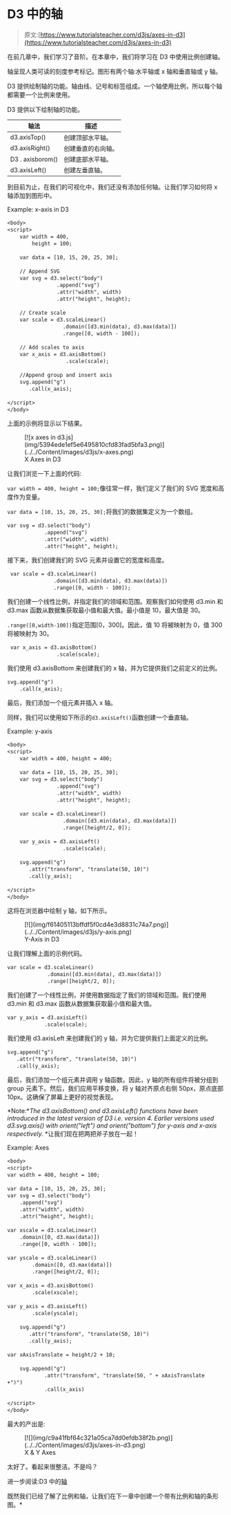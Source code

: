 # D3 中的轴

> 原文:[https://www.tutorialsteacher.com/d3js/axes-in-d3](https://www.tutorialsteacher.com/d3js/axes-in-d3)

在前几章中，我们学习了音阶。在本章中，我们将学习在 D3 中使用比例创建轴。

轴呈现人类可读的刻度参考标记。图形有两个轴:水平轴或 x 轴和垂直轴或 y 轴。

D3 提供绘制轴的功能。轴由线、记号和标签组成。一个轴使用比例，所以每个轴都需要一个比例来使用。

D3 提供以下绘制轴的功能。

| 轴法 | 描述 |
| --- | --- |
| d3.axisTop() | 创建顶部水平轴。 |
| d3.axisRight() | 创建垂直的右向轴。 |
| D3 . axisborom() | 创建底部水平轴。 |
| d3.axisLeft() | 创建左垂直轴。 |

到目前为止，在我们的可视化中，我们还没有添加任何轴。让我们学习如何将 x 轴添加到图形中。

Example: x-axis in D3

```
<body>
<script>
    var width = 400,
        height = 100;

    var data = [10, 15, 20, 25, 30];

    // Append SVG 
    var svg = d3.select("body")
                .append("svg")
                .attr("width", width)
                .attr("height", height);

    // Create scale
    var scale = d3.scaleLinear()
                  .domain([d3.min(data), d3.max(data)])
                  .range([0, width - 100]);

    // Add scales to axis
    var x_axis = d3.axisBottom()
                   .scale(scale);

    //Append group and insert axis
    svg.append("g")
       .call(x_axis);

</script>
</body> 
```

上面的示例将显示以下结果。

<figure>[![x axes in d3.js](img/5394ede1ef5e6495810cfd83fad5bfa3.png)](../../Content/images/d3js/x-axes.png)

<figcaption>X Axes in D3</figcaption>

</figure>

让我们浏览一下上面的代码:

`var width = 400, height = 100;`像往常一样，我们定义了我们的 SVG 宽度和高度作为变量。

`var data = [10, 15, 20, 25, 30];`将我们的数据集定义为一个数组。

```
var svg = d3.select("body")
            .append("svg")
            .attr("width", width)
            .attr("height", height); 
```

接下来，我们创建我们的 SVG 元素并设置它的宽度和高度。

```
 var scale = d3.scaleLinear()
               .domain([d3.min(data), d3.max(data)])
               .range([0, width - 100]); 
```

我们创建一个线性比例，并指定我们的领域和范围。观察我们如何使用 d3.min 和 d3.max 函数从数据集获取最小值和最大值。最小值是 10，最大值是 30。

`.range([0,width-100])`指定范围[0，300]。因此，值 10 将被映射为 0，值 300 将被映射为 30。

```
 var x_axis = d3.axisBottom()
                .scale(scale); 
```

我们使用 d3.axisBottom 来创建我们的 x 轴，并为它提供我们之前定义的比例。

```
svg.append("g")
    .call(x_axis); 
```

最后，我们添加一个组元素并插入 x 轴。

同样，我们可以使用如下所示的`d3.axisLeft()`函数创建一个垂直轴。

Example: y-axis

```
<body>
<script>
    var width = 400, height = 400;

    var data = [10, 15, 20, 25, 30];
    var svg = d3.select("body")
                .append("svg")
                .attr("width", width)
                .attr("height", height);

    var scale = d3.scaleLinear()
                  .domain([d3.min(data), d3.max(data)])
                  .range([height/2, 0]);

    var y_axis = d3.axisLeft()
                  .scale(scale);

    svg.append("g")
       .attr("transform", "translate(50, 10)")
       .call(y_axis);

</script>
</body> 
```

这将在浏览器中绘制 y 轴，如下所示。

<figure>[![](img/f61405113bffdf5f0cd4e3d8831c74a7.png)](../../Content/images/d3js/y-axis.png)

<figcaption>Y-Axis in D3</figcaption>

</figure>

让我们理解上面的示例代码。

```
var scale = d3.scaleLinear()
             .domain([d3.min(data), d3.max(data)])
             .range([height/2, 0]); 
```

我们创建了一个线性比例，并使用数据指定了我们的领域和范围。我们使用 d3.min 和 d3.max 函数从数据集获取最小值和最大值。

```
var y_axis = d3.axisLeft()
            .scale(scale); 
```

我们使用 d3.axisLeft 来创建我们的 y 轴，并为它提供我们上面定义的比例。

```
svg.append("g")
   .attr("transform", "translate(50, 10)")
   .call(y_axis); 
```

最后，我们添加一个组元素并调用 y 轴函数。因此，y 轴的所有组件将被分组到 group 元素下。然后，我们应用平移变换，将 y 轴对齐原点右侧 50px，原点底部 10px。这确保了屏幕上更好的视觉表现。

*Note:**The d3.axisBottom() and d3.axisLeft() functions have been introduced in the latest version of D3 i.e. version 4\. Earlier versions used d3.svg.axis() with orient("left") and orient("bottom") for y-axis and x-axis respectively.* *让我们现在把两把斧子放在一起！

Example: Axes

```
<body>
<script>
var width = 400, height = 100;

var data = [10, 15, 20, 25, 30];
var svg = d3.select("body")
    .append("svg")
    .attr("width", width)
    .attr("height", height);

var xscale = d3.scaleLinear()
    .domain([0, d3.max(data)])
    .range([0, width - 100]);

var yscale = d3.scaleLinear()
        .domain([0, d3.max(data)])
        .range([height/2, 0]);

var x_axis = d3.axisBottom()
        .scale(xscale);

var y_axis = d3.axisLeft()
        .scale(yscale);

    svg.append("g")
       .attr("transform", "translate(50, 10)")
       .call(y_axis);

var xAxisTranslate = height/2 + 10;

    svg.append("g")
            .attr("transform", "translate(50, " + xAxisTranslate  +")")
            .call(x_axis)

</script>
</body> 
```

最大的产出是:

<figure>[![](img/c9a41fbf64c321a05ca7dd0efdb38f2b.png)](../../Content/images/d3js/axes-in-d3.png) 

<figcaption>X & Y Axes</figcaption>

</figure>

太好了。看起来很整洁。不是吗？

进一步阅读:D3 中的[轴](https://github.com/d3/d3-axis "d3-axis")

既然我们已经了解了比例和轴，让我们在下一章中创建一个带有比例和轴的条形图。*